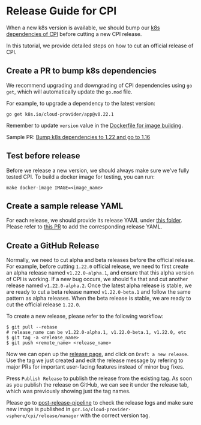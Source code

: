 # Release Guide for CPI

When a new k8s version is available, we should bump our [k8s dependencies of CPI](https://github.com/kubernetes/cloud-provider-vsphere/blob/master/go.mod) before cutting a new CPI release.

In this tutorial, we provide detailed steps on how to cut an official release of CPI.

## Create a PR to bump k8s dependencies

We recommend upgrading and downgrading of CPI dependencies using `go get`, which will automatically update the `go.mod` file.

For example, to upgrade a dependency to the latest version:

```shell
go get k8s.io/cloud-provider/app@v0.22.1
```

Remember to update `version` value in the [Dockerfile for image building](https://github.com/kubernetes/cloud-provider-vsphere/blob/master/cluster/images/controller-manager/Dockerfile#L36).

Sample PR: [Bump k8s dependencies to 1.22 and go to 1.16](https://github.com/kubernetes/cloud-provider-vsphere/pull/496)

## Test before release

Before we release a new version, we should always make sure we've fully tested CPI. To build a docker image for testing, you can run:

```shell
make docker-image IMAGE=<image_name>
```

## Create a sample release YAML

For each release, we should provide its release YAML under [this folder](https://github.com/kubernetes/cloud-provider-vsphere/tree/master/releases). Please refer to [this PR](https://github.com/kubernetes/cloud-provider-vsphere/pull/487) to add the corresponding release YAML.

## Create a GitHub Release

Normally, we need to cut alpha and beta releases before the official release. For example, before cutting `1.22.0` official release, we need to first create an alpha release named `v1.22.0-alpha.1`, and ensure that this alpha version of CPI is working. If a new bug occurs, we should fix that and cut another release named `v1.22.0-alpha.2`. Once the latest alpha release is stable, we are ready to cut a beta release named `v1.22.0-beta.1` and follow the same pattern as alpha releases. When the beta release is stable, we are ready to cut the official release `1.22.0`.

To create a new release, please refer to the following workflow:

```shell
$ git pull --rebase
# release_name can be v1.22.0-alpha.1, v1.22.0-beta.1, v1.22.0, etc
$ git tag -a <release_name>
$ git push <remote_name> <release_name>
```

Now we can open up the [release page](https://github.com/kubernetes/cloud-provider-vsphere/releases), and click on `Draft a new release`. Use the tag we just created and edit the release message by refering to major PRs for important user-facing features instead of minor bug fixes.

Press `Publish Release` to publish the release from the existing tag. As soon as you publish the release on GitHub, we can see it under the release tab, which was previously showing just the tag names.

Please go to [post-release-pipeline](https://prow.k8s.io/view/gs/kubernetes-jenkins/logs/post-cloud-provider-vsphere-release/) to check the release logs and make sure new image is published in `gcr.io/cloud-provider-vsphere/cpi/release/manager` with the correct version tag.

